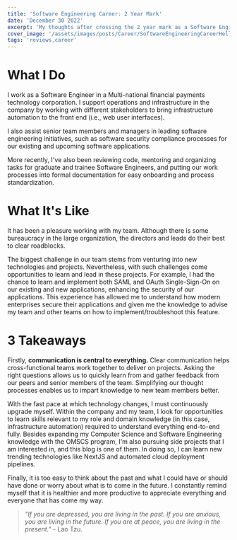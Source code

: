```yaml
---
title: 'Software Engineering Career: 2 Year Mark'
date: 'December 30 2022'
excerpt: 'My thoughts after crossing the 2 year mark as a Software Engineer.'
cover_image: '/assets/images/posts/Career/SoftwareEngineeringCareerHelloWorld.png'
tags: 'reviews,career'
---
```

# What I Do
I work as a Software Engineer in a Multi-national financial payments technology corporation. I support operations and infrastructure in the company by working with different stakeholders to bring infrastructure automation to the front end (i.e., web user interfaces). 

I also assist senior team members and managers in leading software engineering initiatives, such as software security compliance processes for our existing and upcoming software applications. 

More recently, I've also been reviewing code, mentoring and organizing tasks for graduate and trainee Software Engineers, and putting our work processes into formal documentation for easy onboarding and process standardization.

# What It's Like
It has been a pleasure working with my team. Although there is some bureaucracy in the large organization, the directors and leads do their best to clear roadblocks. 

The biggest challenge in our team stems from venturing into new technologies and projects. Nevertheless, with such challenges come opportunities to learn and lead in these projects. For example, I had the chance to learn and implement both SAML and OAuth Single-Sign-On on our existing and new applications, enhancing the security of our applications. This experience has allowed me to understand how modern enterprises secure their applications and given me the knowledge to advise my team and other teams on how to implement/troubleshoot this feature. 

# 3 Takeaways
Firstly, **communication is central to everything.** Clear communication helps cross-functional teams work together to deliver on projects. Asking the right questions allows us to quickly learn from and gather feedback from our peers and senior members of the team. Simplifying our thought processes enables us to impart knowledge to new team members better. 

With the fast pace at which technology changes, I must continuously upgrade myself. Within the company and my team, I look for opportunities to learn skills relevant to my role and domain knowledge (in this case, infrastructure automation) required to understand everything end-to-end fully. Besides expanding my Computer Science and Software Engineering knowledge with the OMSCS program, I'm also pursuing side projects that I am interested in, and this blog is one of them. In doing so, I can learn new trending technologies like NextJS and automated cloud deployment pipelines. 

Finally, it is too easy to think about the past and what I could have or should have done or worry about what is to come in the future. I constantly remind myself that it is healthier and more productive to appreciate everything and everyone that has come my way. 

> *"If you are depressed, you are living in the past. If you are anxious, you are living in the future. If you are at peace, you are living in the present."* - Lao Tzu.